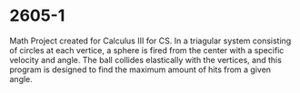 2605-1
======

Math Project created for Calculus III for CS. In a triagular system consisting of circles at each vertice, a sphere is fired from the center with a specific velocity and angle. The ball collides elastically with the vertices, and this program is designed to find the maximum amount of hits from a given angle.